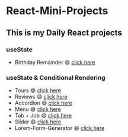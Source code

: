 # React-Mini-Projects




## This is my Daily React projects

### useState 
- Birthday Remainder :smile: [click here](https://dashing-biscotti-40a5e1.netlify.app/)
### useState & Conditional Rendering
- Tours :smile: [click here](https://frolicking-haupia-d8a3ea.netlify.app/)
- Reviews :smile: [click here](https://phenomenal-hotteok-c8351b.netlify.app/)
- Accordion :smile: [click here](https://adorable-cucurucho-95ee73.netlify.app/)
- Menu :smile: [click here](https://verdant-nasturtium-eac86a.netlify.app/)
- Tab + Job :smile: [click here](https://unrivaled-blini-8eb98c.netlify.app/)
- Slider :smile: [click here](https://euphonious-brioche-6e960c.netlify.app/)
- Lorem-Form-Generator :smile: [click here]()